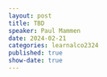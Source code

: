 ```yaml
---
layout: post
title: TBD
speaker: Paul Mammen
date: 2024-02-21
categories: learnalco2324
published: true
show-date: true
---
```

